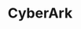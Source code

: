 ---
blog: https://cyberark.com/blog
facebook: https://facebook.com/CyberArk
linkedin: https://linkedin.com/company/cyber-ark-software
logohandle: cyberark
sort: cyberark
title: CyberArk
twitter: https://x.com/CyberArk
website: https://www.cyberark.com/
wikipedia: https://en.wikipedia.org/wiki/CyberArk
youtube: https://youtube.com/user/cyberarksoftware
---